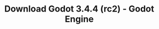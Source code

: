 ---
# Generated by /tools/generators/src/download_archive_generator !!! do not edit by hand !!!
title: 'Download Godot 3.4.4 (rc2) - Godot Engine'
type: 'download/archive'
name: '3.4.4'
flavor: 'rc2'
release_date: '2022-03-16T03:00:00-00:00'
release_notes: 'article/release-candidate-godot-3-4-4-rc-2/'
primaryPlatforms:
  - 'android.apk'
  - 'macos.universal'
  - 'windows.64'
  - 'linux_server.headless.64'
  - 'web'
  - 'templates'
links:
  android.apk:
    name: 'android.apk'
    title: 'Android'
    caption: 'Universal APK (ARM64 + ARMv7 + x86_64 + x86)'
    tags:
      - 'APK download'
      - 'ARM64/v7'
      - 'x86 (64 & 32 bit)'
    hosts:
      github_builds:
        regular: 'https://github.com/godotengine/godot-builds/releases/download/3.4.4-rc2/Godot_v3.4.4-rc2_android_editor.apk'
        mono: '#'
      github:
        regular: 'https://github.com/godotengine/godot/releases/download/3.4.4-rc2/Godot_v3.4.4-rc2_android_editor.apk'
        mono: '#'
  macos.universal:
    name: 'macos.universal'
    title: 'macOS'
    caption: 'Universal (x86_64 + Apple Silicon)'
    tags:
      - 'Intel/Apple Silicon'
      - '64 bit'
    hosts:
      github_builds:
        regular: 'https://github.com/godotengine/godot-builds/releases/download/3.4.4-rc2/Godot_v3.4.4-rc2_osx.universal.zip'
        mono: 'https://github.com/godotengine/godot-builds/releases/download/3.4.4-rc2/Godot_v3.4.4-rc2_mono_osx.universal.zip'
      github:
        regular: 'https://github.com/godotengine/godot/releases/download/3.4.4-rc2/Godot_v3.4.4-rc2_osx.universal.zip'
        mono: 'https://github.com/godotengine/godot/releases/download/3.4.4-rc2/Godot_v3.4.4-rc2_mono_osx.universal.zip'
  windows.64:
    name: 'windows.64'
    title: 'Windows'
    caption: 'Standard (x86_64)'
    tags:
      - '64 bit'
    hosts:
      github_builds:
        regular: 'https://github.com/godotengine/godot-builds/releases/download/3.4.4-rc2/Godot_v3.4.4-rc2_win64.exe.zip'
        mono: 'https://github.com/godotengine/godot-builds/releases/download/3.4.4-rc2/Godot_v3.4.4-rc2_mono_win64.zip'
      github:
        regular: 'https://github.com/godotengine/godot/releases/download/3.4.4-rc2/Godot_v3.4.4-rc2_win64.exe.zip'
        mono: 'https://github.com/godotengine/godot/releases/download/3.4.4-rc2/Godot_v3.4.4-rc2_mono_win64.zip'
  linux_server.headless.64:
    name: 'linux_server.headless.64'
    title: 'Linux Server'
    caption: 'Headless (x86_64)'
    tags:
      - '64 bit'
      - 'Headless'
    hosts:
      github_builds:
        regular: 'https://github.com/godotengine/godot-builds/releases/download/3.4.4-rc2/Godot_v3.4.4-rc2_linux_headless.64.zip'
        mono: 'https://github.com/godotengine/godot-builds/releases/download/3.4.4-rc2/Godot_v3.4.4-rc2_mono_linux_headless_64.zip'
      github:
        regular: 'https://github.com/godotengine/godot/releases/download/3.4.4-rc2/Godot_v3.4.4-rc2_linux_headless.64.zip'
        mono: 'https://github.com/godotengine/godot/releases/download/3.4.4-rc2/Godot_v3.4.4-rc2_mono_linux_headless_64.zip'
  web:
    name: 'web'
    title: 'Web editor'
    caption: ''
    tags:
      - 'Self-hosted'
      - 'Cross-platform'
    hosts:
      github_builds:
        regular: 'https://github.com/godotengine/godot-builds/releases/download/3.4.4-rc2/Godot_v3.4.4-rc2_web_editor.zip'
        mono: '#'
      github:
        regular: 'https://github.com/godotengine/godot/releases/download/3.4.4-rc2/Godot_v3.4.4-rc2_web_editor.zip'
        mono: '#'
  linux.64:
    name: 'linux.64'
    title: 'Linux'
    caption: 'Standard (x86_64)'
    tags:
      - '64 bit'
    hosts:
      github_builds:
        regular: 'https://github.com/godotengine/godot-builds/releases/download/3.4.4-rc2/Godot_v3.4.4-rc2_x11.64.zip'
        mono: 'https://github.com/godotengine/godot-builds/releases/download/3.4.4-rc2/Godot_v3.4.4-rc2_mono_x11_64.zip'
      github:
        regular: 'https://github.com/godotengine/godot/releases/download/3.4.4-rc2/Godot_v3.4.4-rc2_x11.64.zip'
        mono: 'https://github.com/godotengine/godot/releases/download/3.4.4-rc2/Godot_v3.4.4-rc2_mono_x11_64.zip'
  linux.32:
    name: 'linux.32'
    title: 'Linux'
    caption: 'Standard (x86)'
    tags:
      - '32 bit'
    hosts:
      github_builds:
        regular: 'https://github.com/godotengine/godot-builds/releases/download/3.4.4-rc2/Godot_v3.4.4-rc2_x11.32.zip'
        mono: 'https://github.com/godotengine/godot-builds/releases/download/3.4.4-rc2/Godot_v3.4.4-rc2_mono_x11_32.zip'
      github:
        regular: 'https://github.com/godotengine/godot/releases/download/3.4.4-rc2/Godot_v3.4.4-rc2_x11.32.zip'
        mono: 'https://github.com/godotengine/godot/releases/download/3.4.4-rc2/Godot_v3.4.4-rc2_mono_x11_32.zip'
  windows.32:
    name: 'windows.32'
    title: 'Windows'
    caption: 'Standard (x86)'
    tags:
      - '32 bit'
    hosts:
      github_builds:
        regular: 'https://github.com/godotengine/godot-builds/releases/download/3.4.4-rc2/Godot_v3.4.4-rc2_win32.exe.zip'
        mono: 'https://github.com/godotengine/godot-builds/releases/download/3.4.4-rc2/Godot_v3.4.4-rc2_mono_win32.zip'
      github:
        regular: 'https://github.com/godotengine/godot/releases/download/3.4.4-rc2/Godot_v3.4.4-rc2_win32.exe.zip'
        mono: 'https://github.com/godotengine/godot/releases/download/3.4.4-rc2/Godot_v3.4.4-rc2_mono_win32.zip'
  linux_server.64:
    name: 'linux_server.64'
    title: 'Linux Server'
    caption: 'Standard (x86_64)'
    tags:
      - '64 bit'
    hosts:
      github_builds:
        regular: 'https://github.com/godotengine/godot-builds/releases/download/3.4.4-rc2/Godot_v3.4.4-rc2_linux_server.64.zip'
        mono: 'https://github.com/godotengine/godot-builds/releases/download/3.4.4-rc2/Godot_v3.4.4-rc2_mono_linux_server_64.zip'
      github:
        regular: 'https://github.com/godotengine/godot/releases/download/3.4.4-rc2/Godot_v3.4.4-rc2_linux_server.64.zip'
        mono: 'https://github.com/godotengine/godot/releases/download/3.4.4-rc2/Godot_v3.4.4-rc2_mono_linux_server_64.zip'
  aar_library:
    name: 'aar_library'
    title: 'AAR library'
    caption: ''
    tags:
      - 'Android plugins'
      - 'Java'
      - 'Kotlin'
    hosts:
      github_builds:
        regular: 'https://github.com/godotengine/godot-builds/releases/download/3.4.4-rc2/godot-lib.3.4.4.rc2.release.aar'
        mono: 'https://github.com/godotengine/godot-builds/releases/download/3.4.4-rc2/godot-lib.3.4.4.rc2.mono.release.aar'
      github:
        regular: 'https://github.com/godotengine/godot/releases/download/3.4.4-rc2/godot-lib.3.4.4.rc2.release.aar'
        mono: 'https://github.com/godotengine/godot/releases/download/3.4.4-rc2/godot-lib.3.4.4.rc2.mono.release.aar'
  templates:
    name: 'templates'
    title: 'Export templates'
    caption: ''
    tags:
      - 'Used to export your games to all supported platforms'
    hosts:
      github_builds:
        regular: 'https://github.com/godotengine/godot-builds/releases/download/3.4.4-rc2/Godot_v3.4.4-rc2_export_templates.tpz'
        mono: 'https://github.com/godotengine/godot-builds/releases/download/3.4.4-rc2/Godot_v3.4.4-rc2_mono_export_templates.tpz'
      github:
        regular: 'https://github.com/godotengine/godot/releases/download/3.4.4-rc2/Godot_v3.4.4-rc2_export_templates.tpz'
        mono: 'https://github.com/godotengine/godot/releases/download/3.4.4-rc2/Godot_v3.4.4-rc2_mono_export_templates.tpz'
---